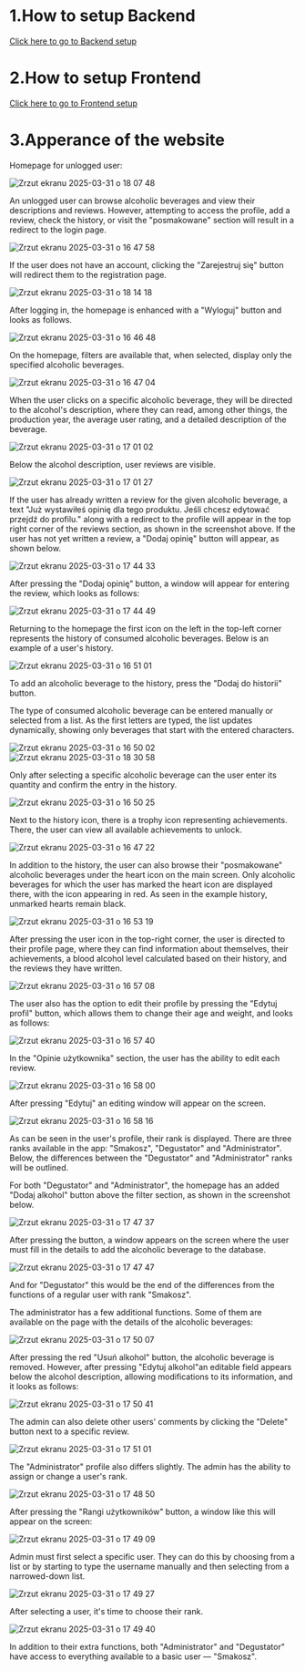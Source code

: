 # 1.How to setup Backend
[Click here to go to Backend setup](./Backend/)

# 2.How to setup Frontend
[Click here to go to Frontend setup](./Frontend/)

# 3.Apperance of the website

Homepage for unlogged user:

![Zrzut ekranu 2025-03-31 o 18 07 48](https://github.com/user-attachments/assets/d8ae7c64-06a9-479d-9469-227dce03988b)

An unlogged user can browse alcoholic beverages and view their descriptions and reviews. However, attempting to access the profile, add a review, check the history, or visit the "posmakowane" section will result in a redirect to the login page.

![Zrzut ekranu 2025-03-31 o 16 47 58](https://github.com/user-attachments/assets/88c520ac-f6e5-4902-82c6-b49720d69ee3)

If the user does not have an account, clicking the "Zarejestruj się" button will redirect them to the registration page.

![Zrzut ekranu 2025-03-31 o 18 14 18](https://github.com/user-attachments/assets/247cb866-2ab2-4a96-b280-1b0091073e8e)

After logging in, the homepage is enhanced with a "Wyloguj" button and looks as follows.

![Zrzut ekranu 2025-03-31 o 16 46 48](https://github.com/user-attachments/assets/eb050a6f-2073-49f6-8327-52fe365523cd)

On the homepage, filters are available that, when selected, display only the specified alcoholic beverages.

![Zrzut ekranu 2025-03-31 o 16 47 04](https://github.com/user-attachments/assets/c833edcf-f1f8-46db-a8da-149ac9719f9a)

When the user clicks on a specific alcoholic beverage, they will be directed to the alcohol's description, where they can read, among other things, the production year, the average user rating, and a detailed description of the beverage.

![Zrzut ekranu 2025-03-31 o 17 01 02](https://github.com/user-attachments/assets/5466f316-9024-4fec-93a0-2876aef83b35)

Below the alcohol description, user reviews are visible.

![Zrzut ekranu 2025-03-31 o 17 01 27](https://github.com/user-attachments/assets/0c1cf92e-50d7-48c1-9900-4c627095ad76)

If the user has already written a review for the given alcoholic beverage, a text "Już wystawiłeś opinię dla tego produktu. Jeśli chcesz edytować przejdź do profilu." along with a redirect to the profile will appear in the top right corner of the reviews section, as shown in the screenshot above. If the user has not yet written a review, a "Dodaj opinię" button will appear, as shown below.

![Zrzut ekranu 2025-03-31 o 17 44 33](https://github.com/user-attachments/assets/3e45af8c-86a0-4077-8de2-735862ada068)

After pressing the "Dodaj opinię" button, a window will appear for entering the review, which looks as follows:

![Zrzut ekranu 2025-03-31 o 17 44 49](https://github.com/user-attachments/assets/ded3bae0-e98c-4cb4-94ca-e4e609f404ec)

Returning to the homepage the first icon on the left in the top-left corner represents the history of consumed alcoholic beverages. Below is an example of a user's history.

![Zrzut ekranu 2025-03-31 o 16 51 01](https://github.com/user-attachments/assets/9d956a78-b87b-4bd8-9415-d8ee8edeef1c)

To add an alcoholic beverage to the history, press the "Dodaj do historii" button. 

The type of consumed alcoholic beverage can be entered manually or selected from a list. As the first letters are typed, the list updates dynamically, showing only beverages that start with the entered characters.

![Zrzut ekranu 2025-03-31 o 16 50 02](https://github.com/user-attachments/assets/8aaac18f-af2d-4fdb-a2f7-15636187415c) ![Zrzut ekranu 2025-03-31 o 18 30 58](https://github.com/user-attachments/assets/3f53def7-e3ba-49ac-bd2d-3c70e4276ee8)

Only after selecting a specific alcoholic beverage can the user enter its quantity and confirm the entry in the history.

![Zrzut ekranu 2025-03-31 o 16 50 25](https://github.com/user-attachments/assets/97bcc583-8f71-4d57-8230-373e78a84916)

Next to the history icon, there is a trophy icon representing achievements. There, the user can view all available achievements to unlock.

![Zrzut ekranu 2025-03-31 o 16 47 22](https://github.com/user-attachments/assets/108a4031-1ea9-457f-9f49-3bb5948cce5a)

In addition to the history, the user can also browse their "posmakowane" alcoholic beverages under the heart icon on the main screen. Only alcoholic beverages for which the user has marked the heart icon are displayed there, with the icon appearing in red. As seen in the example history, unmarked hearts remain black.

![Zrzut ekranu 2025-03-31 o 16 53 19](https://github.com/user-attachments/assets/b2fbb0af-e87b-4e69-814f-b8cb8791696d)

After pressing the user icon in the top-right corner, the user is directed to their profile page, where they can find information about themselves, their achievements, a blood alcohol level calculated based on their history, and the reviews they have written.

![Zrzut ekranu 2025-03-31 o 16 57 08](https://github.com/user-attachments/assets/9cc70a75-ee3c-4fb9-b825-aa2ba8de0fd8)

The user also has the option to edit their profile by pressing the "Edytuj profil" button, which allows them to change their age and weight, and looks as follows:

![Zrzut ekranu 2025-03-31 o 16 57 40](https://github.com/user-attachments/assets/69ae16da-8f37-4457-b9fb-e408aae84365)

In the "Opinie użytkownika" section, the user has the ability to edit each review.

![Zrzut ekranu 2025-03-31 o 16 58 00](https://github.com/user-attachments/assets/60ef3d2d-bff8-4f58-8584-6aba76c1a6bb)

After pressing "Edytuj" an editing window will appear on the screen.

![Zrzut ekranu 2025-03-31 o 16 58 16](https://github.com/user-attachments/assets/739a710c-4bed-447a-97c6-50eb408b1cba)

As can be seen in the user's profile, their rank is displayed. There are three ranks available in the app: "Smakosz", "Degustator" and "Administrator". Below, the differences between the "Degustator" and "Administrator" ranks will be outlined.

For both "Degustator" and "Administrator", the homepage has an added "Dodaj alkohol" button above the filter section, as shown in the screenshot below.

![Zrzut ekranu 2025-03-31 o 17 47 37](https://github.com/user-attachments/assets/891d3a11-a7da-4f80-9076-8ffd033c0b5c)

After pressing the button, a window appears on the screen where the user must fill in the details to add the alcoholic beverage to the database.

![Zrzut ekranu 2025-03-31 o 17 47 47](https://github.com/user-attachments/assets/706fedc8-8610-4313-8012-ff631206f08c)

And for "Degustator" this would be the end of the differences from the functions of a regular user with rank "Smakosz".

The administrator has a few additional functions. Some of them are available on the page with the details of the alcoholic beverages:

![Zrzut ekranu 2025-03-31 o 17 50 07](https://github.com/user-attachments/assets/4b3f1708-6165-4ee5-986b-32e71ae47999)

After pressing the red "Usuń alkohol" button, the alcoholic beverage is removed. However, after pressing "Edytuj alkohol"an editable field appears below the alcohol description, allowing modifications to its information, and it looks as follows:

![Zrzut ekranu 2025-03-31 o 17 50 41](https://github.com/user-attachments/assets/69f67bcb-94bc-4898-99bc-fd03428a78d9)

The admin can also delete other users' comments by clicking the "Delete" button next to a specific review.

![Zrzut ekranu 2025-03-31 o 17 51 01](https://github.com/user-attachments/assets/adad4b56-253a-4789-bd7c-16e88d0d6758)

The "Administrator" profile also differs slightly. The admin has the ability to assign or change a user's rank.

![Zrzut ekranu 2025-03-31 o 17 48 50](https://github.com/user-attachments/assets/05761003-f687-4d79-bde3-be1c3ff2b059)

After pressing the "Rangi użytkowników" button, a window like this will appear on the screen:

![Zrzut ekranu 2025-03-31 o 17 49 09](https://github.com/user-attachments/assets/1357a577-a9cc-4315-b6f9-27bc38207909)

Admin must first select a specific user. They can do this by choosing from a list or by starting to type the username manually and then selecting from a narrowed-down list.

![Zrzut ekranu 2025-03-31 o 17 49 27](https://github.com/user-attachments/assets/8f2eb6b5-ae13-49f6-b1b4-1d1f861f3feb)

After selecting a user, it's time to choose their rank.

![Zrzut ekranu 2025-03-31 o 17 49 40](https://github.com/user-attachments/assets/f7ec8119-8eb1-4f25-837d-a510da4c4b9d)

In addition to their extra functions, both "Administrator" and "Degustator" have access to everything available to a basic user — "Smakosz".
